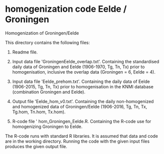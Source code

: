 # homogenization code Eelde / Groningen
Homogenization of Groningen/Eelde

This directory contains the following files:

1. Readme file.

2. Input data file 'GroningenEelde_overlap.txt'. 
   Containing the standardised daily data of Groningen and Eelde (1906-1970,
   Tg, Tn, Tx) prior to homogenisation, inclusive the overlap data 
   (Groningen = 6, Eelde = 4).
   
3. Input data file 'Eelde_prehom.txt'.
   Containing the daily data of Eelde (1906-2015, Tg, Tn, Tx) prior to homogenisation 
   in the KNMI database (combination Groningen and Eelde).
   
4. Output file 'Eelde_hom_v0.txt'.
   Containing the daily non-homogenized and homogenized data of Groningen/Eelde
   (1906-2016, Tg, Tn, Tx, Tg.hom, Tn.hom, Tx.hom). 
   
5. R-code file ' hom_Groningen_Eelde.R.
   Containing the R-code use for homogenizing Groningen to Eelde. 
   
The R-code runs with standard R libraries. It is assumed that data and code 
are in the working directory. Running the code with the given input
files produces the given output file. 
